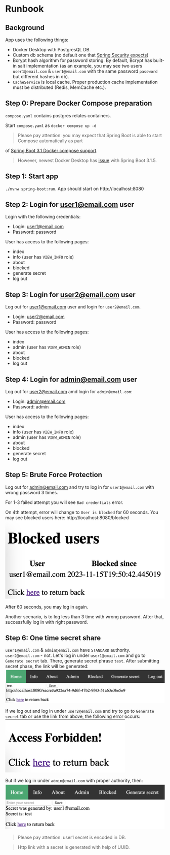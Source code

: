 # Runbook

## Background

App uses the following things:

- Docker Desktop with PostgresQL DB.
- Custom db schema (no default one
  that [Spring Security expects](https://docs.spring.io/spring-security/reference/servlet/appendix/database-schema.html))
- Bcrypt hash algorithm for password storing.
  By default, Bcrypt has built-in salt implementation (as an example, you may see two
  users `user1@email.com` & `user1@email.com` with the same password `password` but different hashes
  in db).
- `CacheService` is local cache. Proper production cache implementation must be distributed (Redis,
  MemCache
  etc.).

## Step 0: Prepare Docker Compose preparation

`compose.yaml` contains postgres relates containers.

Start `compose.yaml` as `docker compose up -d`
> Please pay attention: you may expect that Spring Boot is able to start Compose automatically as
> part
>
of [Spring Boot 3.1 Docker compose support](https://spring.io/blog/2023/06/21/docker-compose-support-in-spring-boot-3-1).
> However, newest Docker Desktop
> has [issue](https://github.com/spring-projects/spring-boot/issues/37982) with Spring Boot 3.1.5.

## Step 1: Start app

`./mvnw spring-boot:run`. App should start on http://localhost:8080

## Step 2: Login for user1@email.com user

Login with the following credentials:

- Login: user1@email.com
- Password: password

User has access to the following pages:

- index
- info (user has `VIEW_INFO` role)
- about
- blocked
- generate secret
- log out

## Step 3: Login for user2@email.com user

Log out for user1@email.com user and login for `user2@email.com`.

- Login: user2@email.com
- Password: password

User has access to the following pages:

- index
- admin (user has `VIEW_ADMIN` role)
- about
- blocked
- log out

## Step 4: Login for admin@email.com user

Log out for user2@email.com amd login for `admin@email.com`:

- Login: admin@email.com
- Password: admin

User has access to the following pages:

- index
- info (user has `VIEW_INFO` role)
- admin (user has `VIEW_ADMIN` role)
- about
- blocked
- generate secret
- log out

## Step 5: Brute Force Protection

Log out for admin@email.com and try to log in for `user1@email.com` with wrong password 3 times.

For 1-3 failed attempt you will see `Bad credentials` error.

On 4th attempt, error will change to `User is blocked` for 60 seconds. You may see blocked users
here: http://localhost:8080/blocked
![blocked-users.png](./doc/images/blocked-users.png)

After 60 seconds, you may log in again.

Another scenario, is to log less than 3 time with wrong password. After that, successfully log in
with right password.

## Step 6: One time secret share

`user1@email.com` & `admin@email.com` have `STANDARD` authority. `user2@email.com` - not.
Let's log in under `user1@email.com` and go to `Generate secret` tab. There, generate secret
phrase `test`. After submitting secret phase, the link will be generated:
![secret-link.png](doc%2Fimages%2Fsecret-link.png)

If we log out and log in under `user2@email.com` and try to go to `Generate secret` tab or use the
link from above, the following error occurs:
![user2-access-denied.png](doc%2Fimages%2Fuser2-access-denied.png)

But if we log in under `admin@email.com` with proper authority, then:
![admin-access-to-secret.png](doc%2Fimages%2Fadmin-access-to-secret.png)

> Please pay attention: user1 secret is encoded in DB.

> Http link with a secret is generated with help of UUID.
